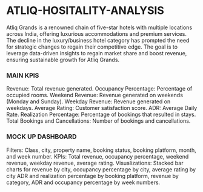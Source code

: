 # ATLIQ-HOSITALITY-ANALYSIS
Atliq Grands is a renowned chain of five-star hotels with multiple locations across India, offering luxurious accommodations and premium services.
The decline in the luxury/business hotel category has prompted the need for strategic changes to regain their competitive edge.
The goal is to leverage data-driven insights to regain market share and boost revenue, ensuring sustainable growth for Atliq Grands.
### MAIN KPIS
Revenue: Total revenue generated.
Occupancy Percentage: Percentage of occupied rooms.
Weekend Revenue: Revenue generated on weekends (Monday and Sunday).
Weekday Revenue: Revenue generated on weekdays.
Average Rating: Customer satisfaction score.
ADR: Average Daily Rate.
Realization Percentage: Percentage of bookings that resulted in stays.
Total Bookings and Cancellations: Number of bookings and cancellations. 
### MOCK UP DASHBOARD
Filters: Class, city, property name, booking status, booking platform, month, and week number.
KPIs: Total revenue, occupancy percentage, weekend revenue, weekday revenue, average rating.
Visualizations: Stacked bar charts for revenue by city, occupancy percentage by city, average rating by city ADR and realization percentage by booking platform, revenue by category, ADR and occupancy percentage by week numbers.




